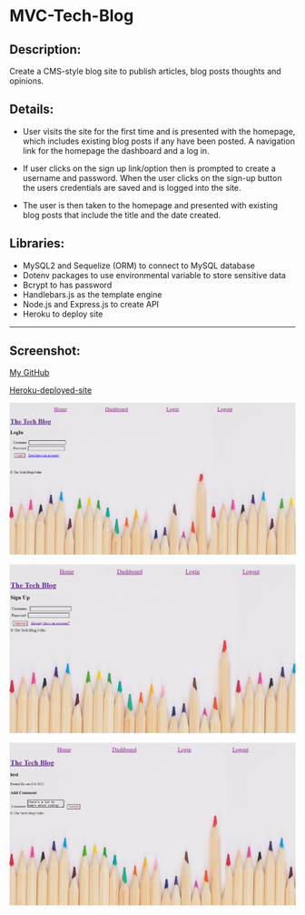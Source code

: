 # MVC-Tech-Blog

## Description:
Create a CMS-style blog site to publish articles, blog posts thoughts and opinions.


## Details:

* User visits the site for the first time and is presented with the homepage, which includes existing blog posts if any have been posted. A navigation link for the homepage the dashboard and a log in.


* If user clicks on the sign up link/option then is prompted to create a username and password. When the user clicks on the sign-up button the users credentials are saved and is logged into the site.

* The user is then taken to the homepage and presented with existing blog posts that include the title and the date created.


## Libraries:
* MySQL2 and Sequelize (ORM) to connect to MySQL database
* Dotenv packages to use environmental variable to store sensitive data
* Bcrypt to has password
* Handlebars.js as the template engine
* Node.js and Express.js to create API
* Heroku to deploy site

___
## Screenshot:

[My GitHub](https://github.com/Maripia12/MVC-Tech-Blog)

[Heroku-deployed-site](https://aqueous-escarpment-96680.herokuapp.com/)


![screenshot](images/techblog-login.png)

![screenshot](images/blog-signup.png)

![screenshot](images/blog-addnote.png)


